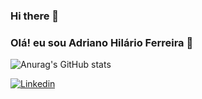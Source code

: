 ### Hi there 👋
### Olá! eu sou Adriano Hilário Ferreira 🤙

![Anurag's GitHub stats](https://github-readme-stats.vercel.app/api?username=dri-ferreira&show_icons=true&theme=radical)



[![Linkedin](https://img.shields.io/badge/LinkedIn-0077B5?style=for-the-badge&logo=linkedin&logoColor=white)](https://www.linkedin.com/in/adriano-hil%C3%A1rio-ferreira31/)
